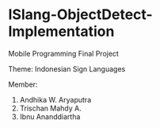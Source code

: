 # ISlang-ObjectDetect-Implementation
 
Mobile Programming Final Project

Theme: Indonesian Sign Languages

Member: 
1. Andhika W. Aryaputra
2. Trischan Mahdy A.
3. Ibnu Ananddiartha
